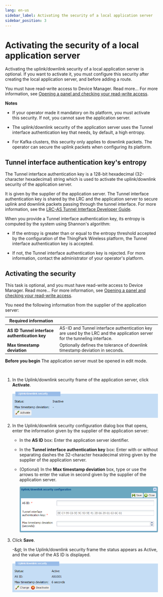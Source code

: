 ```yaml
---
lang: en-us
sidebar_label: Activating the security of a local application server
sidebar_position: 3
---
```


# Activating the security of a local application server

Activating the uplink/downlink security of a local application server is
optional. If you want to activate it, you must configure this security
after creating the local application server, and before adding a route.

You must have read-write access to Device Manager. Read more\... For
more information, see [Opening a panel and checking your read-write access](../use-interface.md#opening-a-panel-and-checking-your-read-write-access).

**Notes**

- If your operator made it mandatory on its platform, you must activate
  this security. If not, you cannot save the application server.

- The uplink/downlink security of the application server uses the Tunnel
  interface authentication key that needs, by default, a high entropy.

- For Kafka clusters, this security only applies to downlink packets.
  The operator can secure the uplink packets when configuring its
  platform.

## Tunnel interface authentication key's entropy

The Tunnel interface authentication key is a 128-bit hexadecimal
(32-character hexadecimal) string which is used to activate the
uplink/downlink security of the application server.

It is given by the supplier of the application server. The Tunnel
interface authentication key is shared by the LRC and the application
server to secure uplink and downlink packets passing through the tunnel
interface. For more information, see the [LRC-AS Tunnel Interface Developer Guide](https://docs.thingpark.com/thingpark-wireless/7.2/docs/user-guide-tpw/integrating-applications-with-tpw#lrc-as-tunnel-interface-developer-guide-for-cellular).

When you provide a Tunnel interface authentication key, its entropy is
computed by the system using Shannon's algorithm:

- If the entropy is greater than or equal to the entropy threshold
  accepted by the configuration of the ThingPark Wireless platform, the
  Tunnel interface authentication key is accepted.

- If not, the Tunnel interface authentication key is rejected. For more
  information, contact the administrator of your operator's platform.

## Activating the security

This task is optional, and you must have read-write access to Device
Manager. Read more\... For more information, see [Opening a panel and checking your read-write access](../use-interface.md#opening-a-panel-and-checking-your-read-write-access).

You need the following information from the supplier of the application
server:

| Required information                          |                                                                                                                           |
|-----------------------------------------------|---------------------------------------------------------------------------------------------------------------------------|
| **AS ID Tunnel interface authentication key** | AS-ID and Tunnel interface authentication key are used by the LRC and the application server for the tunneling interface. |
| **Max timestamp deviation**                   | Optionally defines the tolerance of downlink timestamp deviation in seconds.                                              |

**Before you begin** The application server must be opened in edit mode.

&nbsp;

1.  In the Uplink/downlink security frame of the application server,
    click **Activate**.

    ![](./_images/activating-the-security-of.png)

2.  In the Uplink/downlink security configuration dialog box that opens,
    enter the information given by the supplier of the application
    server:

    - In the **AS ID** box: Enter the application server identifier.

    - In the **Tunnel interface authentication key** box: Enter with or
      without separating dashes the 32-character hexadecimal string
      given by the supplier of the application server.

    - (Optional) In the **Max timestamp deviation** box, type or use the
      arrows to enter the value in second given by the supplier of the
      application server.

      ![](./_images/activating-the-security-of-1.png)

3.  Click **Save**.

    -\&gt; In the Uplink/downlink security frame the status appears as
    Active, and the value of the AS ID is displayed.

    ![](./_images/activating-the-security-of-2.png)

